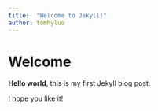 ```yaml
---
title:  "Welcome to Jekyll!"
author: tomhyluo
---
```


# Welcome

**Hello world**, this is my first Jekyll blog post.

I hope you like it!